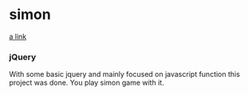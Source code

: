 # simon
[a link](https://mahrusferdous.github.io/simon)

### jQuery
With some basic jquery and mainly focused on javascript function this project was done. You play simon game with it.

